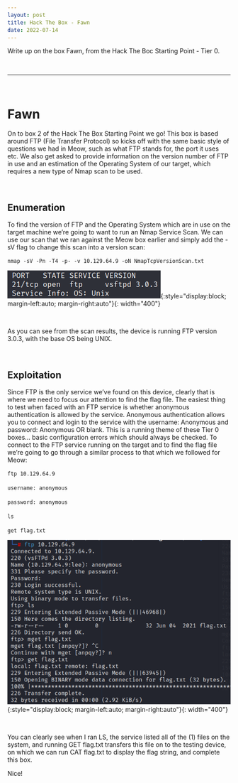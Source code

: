 ```yaml
---
layout: post
title: Hack The Box - Fawn
date: 2022-07-14
---
```


Write up on the box Fawn, from the Hack The Boc Starting Point - Tier 0.

&nbsp;

---

&nbsp;

# Fawn

On to box 2 of the Hack The Box Starting Point we go! This box is based around FTP (File Transfer Protocol) so kicks off with the same basic style of questions we had in Meow, such as what FTP stands for, the port it uses etc. We also get asked to provide information on the version number of FTP in use and an estimation of the Operating System of our target, which requires a new type of Nmap scan to be used.

&nbsp;
&nbsp;

## Enumeration

To find the version of FTP and the Operating System which are in use on the target machine we’re going to want to run an Nmap Service Scan. We can use our scan that we ran against the Meow box earlier and simply add the -sV flag to change this scan into a version scan:

~~~
nmap -sV -Pn -T4 -p- -v 10.129.64.9 -oN NmapTcpVersionScan.txt
~~~

![Nmap Results](https://github.com/LeeDorning/LeeDorning.github.io/blob/main/images/Hack%20The%20Box%20-%20Fawn/FawnNmapResults.png?raw=true){:style="display:block; margin-left:auto; margin-right:auto"}{: width="400"}

&nbsp;

As you can see from the scan results, the device is running FTP version 3.0.3, with the base OS being UNIX. 

&nbsp;
&nbsp;

## Exploitation

Since FTP is the only service we’ve found on this device, clearly that is where we need to focus our attention to find the flag file. The easiest thing to test when faced with an FTP service is whether anonymous authentication is allowed by the service. Anonymous authentication allows you to connect and login to the service with the username: Anonymous and password: Anonymous OR blank. This is a running theme of these Tier 0 boxes… basic configuration errors which should always be checked. To connect to the FTP service running on the target and to find the flag file we’re going to go through a similar process to that which we followed for Meow:

~~~
ftp 10.129.64.9

username: anonymous

password: anonymous

ls

get flag.txt
~~~

![Nmap Results](https://github.com/LeeDorning/LeeDorning.github.io/blob/main/images/Hack%20The%20Box%20-%20Fawn/FawnFlag.png?raw=true){:style="display:block; margin-left:auto; margin-right:auto"}{: width="400"}

&nbsp;

You can clearly see when I ran LS, the service listed all of the (1) files on the system, and running GET flag.txt transfers this file on to the testing device, on which we can run CAT flag.txt to display the flag string, and complete this box.

Nice!
